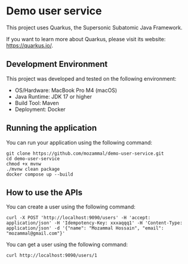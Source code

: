 # Demo user service

This project uses Quarkus, the Supersonic Subatomic Java Framework.

If you want to learn more about Quarkus, please visit its website: <https://quarkus.io/>.

## Development Environment
This project was developed and tested on the following environment:

* OS/Hardware: MacBook Pro M4 (macOS)
* Java Runtime: JDK 17 or higher
* Build Tool: Maven
* Deployment: Docker

## Running the application

You can run your application using the following command:

```shell script
git clone https://github.com/mozammal/demo-user-service.git
cd demo-user-service
chmod +x mvnw
./mvnw clean package
docker compose up --build

```

## How to use the APIs

You can create a user using the following command:
```shell script
curl -X POST 'http://localhost:9090/users' -H 'accept: application/json' -H 'Idempotency-Key: xxxaqqq1' -H 'Content-Type: application/json' -d '{"name": "Mozammal Hossain", "email": "mozammal@gmail.com"}'
```

You can get a user using the following command:
```shell script
curl http://localhost:9090/users/1
```

